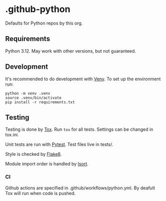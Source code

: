 # .github-python

Defaults for Python repos by this org.

## Requirements

Python 3.12. May work with other versions, but not guaranteed.

## Development

It's recommended to do development with [Venv](https://docs.python.org/3/library/venv.html). To set up the environment run:

```
python -m venv .venv
source .venv/bin/activate
pip install -r requirements.txt
```

## Testing

Testing is done by [Tox](https://tox.wiki). Run `tox` for all tests. Settings can be changed in tox.ini.

Unit tests are run with [Pytest](https://docs.pytest.org). Test files live in tests/.

Style is checked by [Flake8](https://flake8.pycqa.org/).

Module import order is handled by [Isort](https://pycqa.github.io/isort/).

### CI

Github actions are specified in .github/workflows/python.yml. By deafult Tox will run when code is pushed.
